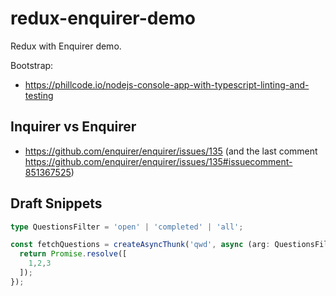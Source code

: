 # redux-enquirer-demo

Redux with Enquirer demo.

Bootstrap:

- https://phillcode.io/nodejs-console-app-with-typescript-linting-and-testing


## Inquirer vs Enquirer

- https://github.com/enquirer/enquirer/issues/135 (and the last comment https://github.com/enquirer/enquirer/issues/135#issuecomment-851367525)


## Draft Snippets

```ts
type QuestionsFilter = 'open' | 'completed' | 'all';

const fetchQuestions = createAsyncThunk('qwd', async (arg: QuestionsFilter) => {
  return Promise.resolve([
    1,2,3
  ]);
});
```